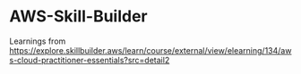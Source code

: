 # AWS-Skill-Builder
Learnings from https://explore.skillbuilder.aws/learn/course/external/view/elearning/134/aws-cloud-practitioner-essentials?src=detail2
